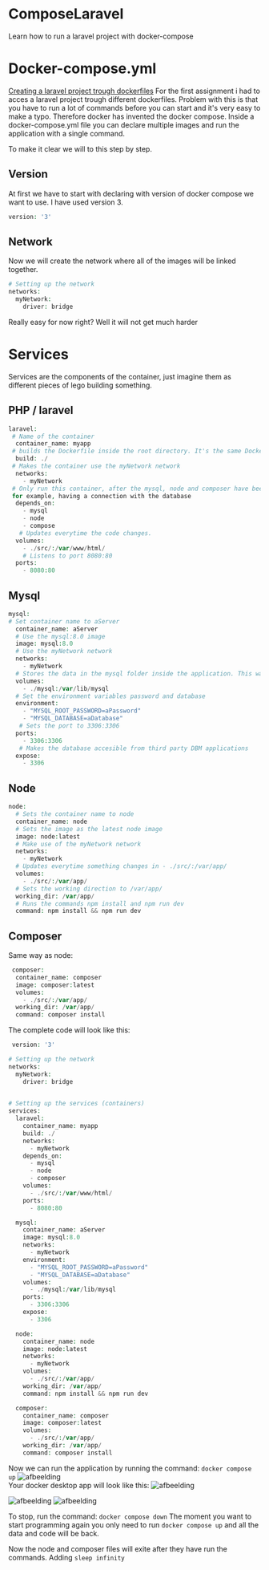 # ComposeLaravel
Learn how to run a laravel project with docker-compose

# Docker-compose.yml
[Creating a laravel project trough dockerfiles](https://github.com/CodeCatalyzer/LAMP-Stack)
For the first assignment i had to acces a laravel project trough different dockerfiles. Problem with this is that you have to run
a lot of commands before you can start and it's very easy to make a typo. Therefore docker has invented the docker compose.
Inside a docker-compose.yml file you can declare multiple images and run the application with a single command.

To make it clear we will to this step by step.

## Version
At first we have to start with declaring with version of docker compose we want to use. I have used version 3.
```php
version: '3'
```

## Network
Now we will create the network where all of the images will be linked together.
```php
# Setting up the network
networks:
  myNetwork:
    driver: bridge
  ```
  
  Really easy for now right? Well it will not get much harder
  # Services
  Services are the components of the container, just imagine them as different pieces of lego building something.
  ## PHP / laravel
  ```php
  laravel:
   # Name of the container
    container_name: myapp
   # builds the Dockerfile inside the root directory. It's the same Dockerfile as we used in the last assignment
    build: ./
   # Makes the container use the myNetwork network
    networks:
      - myNetwork
   # Only run this container, after the mysql, node and composer have been runned. This makes sure the application doesnt go live without,
   for example, having a connection with the database
    depends_on:
      - mysql
      - node
      - compose
     # Updates everytime the code changes.
    volumes:
      - ./src/:/var/www/html/
      # Listens to port 8080:80
    ports:
      - 8080:80
  ```
  ## Mysql
  
  ```php
  mysql:
  # Set container name to aServer
    container_name: aServer
    # Use the mysql:8.0 image
    image: mysql:8.0
    # Use the myNetwork network
    networks:
      - myNetwork
    # Stores the data in the mysql folder inside the application. This way the data isn't lost everytime you run the application.
    volumes:
      - ./mysql:/var/lib/mysql
    # Set the environment variables password and database
    environment:
      - "MYSQL_ROOT_PASSWORD=aPassword"
      - "MYSQL_DATABASE=aDatabase"
     # Sets the port to 3306:3306
    ports:
      - 3306:3306
     # Makes the database accesible from third party DBM applications
    expose:
      - 3306
  ```
  ## Node
  ```php
  node:
    # Sets the container name to node
    container_name: node
    # Sets the image as the latest node image
    image: node:latest
    # Make use of the myNetwork network
    networks:
      - myNetwork
    # Updates everytime something changes in - ./src/:/var/app/
    volumes:
      - ./src/:/var/app/
    # Sets the working direction to /var/app/
    working_dir: /var/app/
    # Runs the commands npm install and npm run dev
    command: npm install && npm run dev
  ```
  ## Composer  
  Same way as node:
  ```php
   composer:
    container_name: composer
    image: composer:latest
    volumes:
      - ./src/:/var/app/
    working_dir: /var/app/
    command: composer install
  ```
  
 The complete code will look like this: 
```php
 version: '3'

# Setting up the network
networks:
  myNetwork:
    driver: bridge
    

# Setting up the services (containers)
services:
  laravel:
    container_name: myapp
    build: ./
    networks:
      - myNetwork
    depends_on:
      - mysql
      - node
      - composer
    volumes:
      - ./src/:/var/www/html/
    ports:
      - 8080:80

  mysql:
    container_name: aServer
    image: mysql:8.0
    networks:
      - myNetwork
    environment:
      - "MYSQL_ROOT_PASSWORD=aPassword"
      - "MYSQL_DATABASE=aDatabase"
    volumes:
      - ./mysql:/var/lib/mysql
    ports:
      - 3306:3306
    expose:
      - 3306

  node:
    container_name: node
    image: node:latest
    networks:
      - myNetwork
    volumes:
      - ./src/:/var/app/
    working_dir: /var/app/
    command: npm install && npm run dev

  composer:
    container_name: composer
    image: composer:latest
    volumes:
      - ./src/:/var/app/
    working_dir: /var/app/
    command: composer install
  ```
  Now we can run the application by running the command:  `docker compose up`
![afbeelding](https://github.com/CodeCatalyzer/ComposeLaravel/assets/112801788/a6fc45c4-024c-4edd-b661-118b505b44ff)  
Your docker desktop app will look like this: 
![afbeelding](https://github.com/CodeCatalyzer/ComposeLaravel/assets/112801788/afaa6b78-1910-478b-b85c-2847f941101c)

![afbeelding](https://github.com/CodeCatalyzer/ComposeLaravel/assets/112801788/91fe40f1-b6ce-4c24-8509-9dec19d0409d)
![afbeelding](https://github.com/CodeCatalyzer/ComposeLaravel/assets/112801788/afe7b317-2a98-420c-bc37-a04a2f01582a)

To stop, run the command: `docker compose down`
The moment you want to start programming again you only need to run `docker compose up` and all the data and code will be back.

Now the node and composer files will exite after they have run the commands. Adding `sleep infinity`
